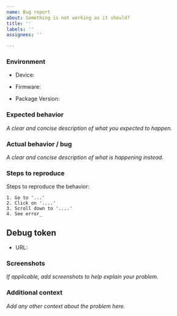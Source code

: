```yaml
---
name: Bug report
about: Something is not working as it should?
title: ''
labels: ''
assignees: ''

---
```


### Environment
<!-- Your device manufacturer and model -->
- Device:  
<!-- Stock or custom firmware? Please mention which -->
- Firmware:  
<!-- Use 'opkg list-installed pi-hole*' command to get it -->
- Package Version:  

### Expected behavior

_A clear and concise description of what you expected to happen._

### Actual behavior / bug

_A clear and concise description of what is happening instead._

### Steps to reproduce

Steps to reproduce the behavior:
```
1. Go to '...'
2. Click on '....'
3. Scroll down to '....'
4. See error_
```

## Debug token
<!-- 
Token generated by running `pihole -d` command.
The token is displayed at the end of the debug process if you allow the upload of the log file.
Uploaded logs are not publicly accessible and are automatically deleted after 48 hours.
-->
- URL:  

### Screenshots

_If applicable, add screenshots to help explain your problem._

### Additional context

_Add any other context about the problem here._
